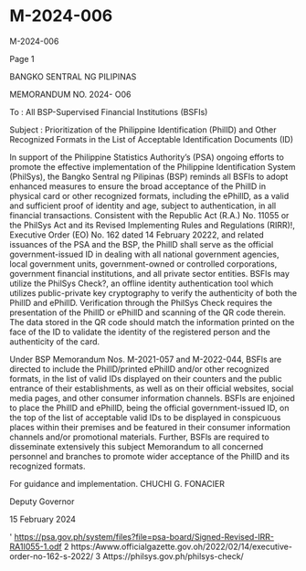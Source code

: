 # M-2024-006

M-2024-006

Page 1

BANGKO SENTRAL NG PILIPINAS

MEMORANDUM NO. 2024- O06

To : All BSP-Supervised Financial Institutions (BSFIs)

Subject : Prioritization of the Philippine Identification (PhilID) and Other Recognized Formats in the List of Acceptable Identification Documents (ID)

In support of the Philippine Statistics Authority’s (PSA) ongoing efforts to promote the effective implementation of the Philippine Identification System (PhilSys), the Bangko Sentral ng Pilipinas (BSP) reminds all BSFls to adopt enhanced measures to ensure the broad acceptance of the PhillD in physical card or other recognized formats, including the ePhillD, as a valid and sufficient proof of identity and age, subject to authentication, in all financial transactions. Consistent with the Republic Act (R.A.) No. 11055 or the PhilSys Act and its Revised Implementing Rules and Regulations (RIRR)!, Executive Order (EO) No. 162 dated 14 February 20222, and related issuances of the PSA and the BSP, the PhillD shall serve as the official government-issued ID in dealing with all national government agencies, local government units, government-owned or controlled corporations, government financial institutions, and all private sector entities. BSFls may utilize the PhilSys Check?, an offline identity authentication tool which utilizes public-private key cryptography to verify the authenticity of both the PhillD and ePhillD. Verification through the PhilSys Check requires the presentation of the PhillD or ePhillD and scanning of the QR code therein. The data stored in the QR code should match the information printed on the face of the ID to validate the identity of the registered person and the authenticity of the card.

Under BSP Memorandum Nos. M-2021-057 and M-2022-044, BSFls are directed to include the PhillD/printed ePhillD and/or other recognized formats, in the list of valid IDs displayed on their counters and the public entrance of their establishments, as well as on their official websites, social media pages, and other consumer information channels. BSFls are enjoined to place the PhillD and ePhillD, being the official government-issued ID, on the top of the list of acceptable valid IDs to be displayed in conspicuous places within their premises and be featured in their consumer information channels and/or promotional materials. Further, BSFls are required to disseminate extensively this subject Memorandum to all concerned personnel and branches to promote wider acceptance of the PhillD and its recognized formats.

For guidance and implementation.  CHUCHI G. FONACIER

Deputy Governor

15 February 2024

' https://psa.gov.ph/system/files?file=psa-board/Signed-Revised-IRR-RA1I055-1.odf 2 https:/Awww.officialgazette.gov.oh/2022/02/14/executive-order-no-162-s-2022/ 3 Attps://philsys.gov.ph/philsys-check/